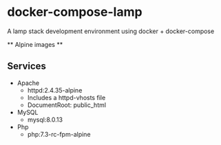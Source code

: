 # docker-compose-lamp
A lamp stack development environment using docker + docker-compose

** Alpine images **

## Services ##

* Apache 
	- httpd:2.4.35-alpine
	- Includes a httpd-vhosts file
	- DocumentRoot: public_html
* MySQL
	- mysql:8.0.13
* Php
	- php:7.3-rc-fpm-alpine
